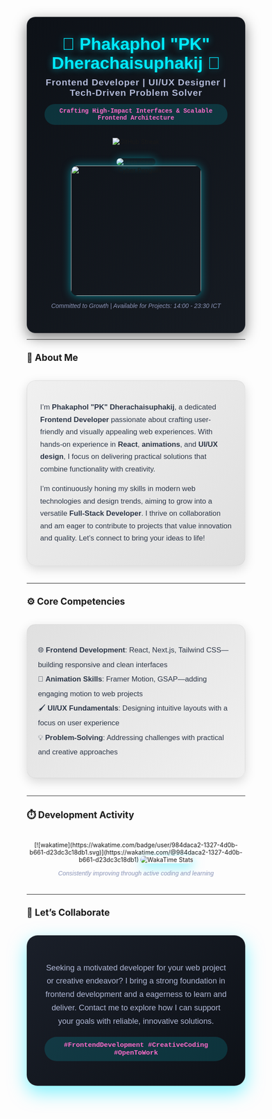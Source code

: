 <div align="center" style="background: linear-gradient(135deg, #0d1117 0%, #161b22 100%); padding: 40px; border-radius: 20px; box-shadow: 0 10px 30px rgba(0, 0, 0, 0.5); border: 1px solid rgba(255, 255, 255, 0.1);">
  <h1 style="font-family: 'Poppins', sans-serif; font-size: 2.8em; color: #00eaff; text-shadow: 0 0 15px rgba(0, 234, 255, 0.6); margin: 0;">
    👑 <b>Phakaphol "PK" Dherachaisuphakij</b> 👑
  </h1>
   <h3 style="font-family: 'Poppins', sans-serif; font-size: 1.5em; color: #b0b8d6; margin: 10px 0; letter-spacing: 1px;">
    Frontend Developer | UI/UX Designer | Tech-Driven Problem Solver
  </h3>
  <p style="background: rgba(0, 234, 255, 0.15); padding: 8px 20px; border-radius: 25px; color: #ff6bcb; font-family: 'Courier New', monospace; font-weight: bold; font-size: 1em;">
    Crafting High-Impact Interfaces & Scalable Frontend Architecture
  </p>
  <div style="margin: 30px 0;">
    <img src="https://git-hub-streak-stats.vercel.app?user=GodzK&theme=elegant&hide_border=true&locale=th&date_format=j%20M%5B%20Y%5D&card_width=509" alt="GitHub Streak" />
  </div>
  <div style="margin-top: 25px;">
    <img src="https://skillicons.dev/icons?i=js,ts,nodejs,python,java,go,react,nextjs,nuxtjs,tailwind,mui,mysql" alt="Tech Stack" style="border-radius: 10px; box-shadow: 0 0 20px rgba(0, 234, 255, 0.4);" />
  </div>
  <img src="./cyber-penguin.gif" width="300" alt="Cyber Penguin" style="border-radius: 15px; box-shadow: 0 0 20px rgba(0, 234, 255, 0.5);" />
  <p style="font-style: italic; color: #8b95b8; font-family: 'Poppins', sans-serif; font-size: 1em; margin-top: 15px;">
    <i>Committed to Growth | Available for Projects: 14:00 - 23:30 ICT</i>
  </p>
</div>

---

## 🌟 <b>About Me</b>
<div style="background: linear-gradient(135deg, #f0f0f0 0%, #e0e0e0 100%); padding: 30px; border-radius: 20px; box-shadow: 0 8px 25px rgba(0, 0, 0, 0.15); margin: 40px 0; border: 1px solid rgba(0, 0, 0, 0.05);">
  <p style="font-family: 'Poppins', sans-serif; font-size: 1.2em; color: #2d3748; line-height: 1.7;">
    I’m <b>Phakaphol "PK" Dherachaisuphakij</b>, a dedicated <b>Frontend Developer</b> passionate about crafting user-friendly and visually appealing web experiences. With hands-on experience in <b>React</b>, <b>animations</b>, and <b>UI/UX design</b>, I focus on delivering practical solutions that combine functionality with creativity.
  </p>
  <p style="font-family: 'Poppins', sans-serif; font-size: 1.2em; color: #2d3748; line-height: 1.7;">
    I’m continuously honing my skills in modern web technologies and design trends, aiming to grow into a versatile <b>Full-Stack Developer</b>. I thrive on collaboration and am eager to contribute to projects that value innovation and quality. Let’s connect to bring your ideas to life!
  </p>
</div>

---

## ⚙️ <b>Core Competencies</b>
<div style="background: linear-gradient(135deg, #e0e0e0 0%, #f0f0f0 100%); padding: 25px; border-radius: 20px; box-shadow: 0 8px 25px rgba(0, 0, 0, 0.15); margin: 40px 0; border: 1px solid rgba(0, 0, 0, 0.05);">
  <ul style="list-style-type: none; padding: 0; font-family: 'Poppins', sans-serif; font-size: 1.2em; color: #2d3748; line-height: 2;">
    <li>🌐 <b>Frontend Development</b>: React, Next.js, Tailwind CSS—building responsive and clean interfaces</li>
    <li>🎨 <b>Animation Skills</b>: Framer Motion, GSAP—adding engaging motion to web projects</li>
    <li>🖌️ <b>UI/UX Fundamentals</b>: Designing intuitive layouts with a focus on user experience</li>
    <li>💡 <b>Problem-Solving</b>: Addressing challenges with practical and creative approaches</li>
  </ul>
</div>

---

## ⏱️ <b>Development Activity</b>
<div align="center" style="margin: 40px 0;">
  [![wakatime](https://wakatime.com/badge/user/984daca2-1327-4d0b-b661-d23dc3c18db1.svg)](https://wakatime.com/@984daca2-1327-4d0b-b661-d23dc3c18db1)
<!--START_SECTION:waka-->
<!--END_SECTION:waka-->
  <img src="https://github-readme-stats.vercel.app/api/wakatime?username=GodzK&theme=radical&layout=compact&hide_border=true&bg_color=0d1117&title_color=00eaff&text_color=b0b8d6&icon_color=ff6bcb" alt="WakaTime Stats" style="border-radius: 20px; box-shadow: 0 8px 25px rgba(0, 234, 255, 0.5);" />
  <p style="font-family: 'Poppins', sans-serif; font-style: italic; color: #8b95b8; margin-top: 15px;">
    <i>Consistently improving through active coding and learning</i>
  </p>
</div>

---

## 🤝 <b>Let’s Collaborate</b>
<div align="center" style="background: linear-gradient(135deg, #1a1f29 0%, #0d1117 100%); padding: 40px; border-radius: 25px; box-shadow: 0 15px 40px rgba(0, 234, 255, 0.5); margin: 40px 0; border: 1px solid rgba(255, 255, 255, 0.1);">
  <p style="font-family: 'Poppins', sans-serif; font-size: 1.3em; color: #b0b8d6; line-height: 1.7;">
    Seeking a motivated developer for your web project or creative endeavor? I bring a strong foundation in frontend development and a eagerness to learn and deliver. Contact me to explore how I can support your goals with reliable, innovative solutions.
  </p>
  <p style="background: rgba(0, 234, 255, 0.15); padding: 10px 25px; border-radius: 30px; color: #ff6bcb; font-family: 'Courier New', monospace; font-weight: bold; font-size: 1.1em; margin-top: 20px;">
    #FrontendDevelopment #CreativeCoding #OpenToWork
  </p>
</div>
